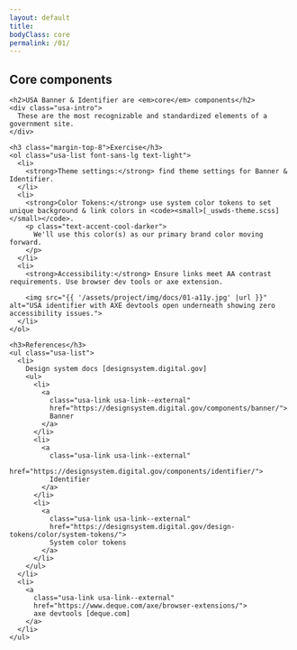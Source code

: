 ```yaml
---
layout: default
title:
bodyClass: core
permalink: /01/
---
```


<div class="grid-container">
  <section class="usa-section">
    <h1>Core components</h1>

    <h2>USA Banner & Identifier are <em>core</em> components</h2>
    <div class="usa-intro">
      These are the most recognizable and standardized elements of a government site.
    </div>

    <h3 class="margin-top-8">Exercise</h3>
    <ol class="usa-list font-sans-lg text-light">
      <li>
        <strong>Theme settings:</strong> find theme settings for Banner & Identifier.
      </li>
      <li>
        <strong>Color Tokens:</strong> use system color tokens to set unique background & link colors in <code><small>[_uswds-theme.scss]</small></code>.
        <p class="text-accent-cool-darker">
          We'll use this color(s) as our primary brand color moving forward.
        </p>
      </li>
      <li>
        <strong>Accessibility:</strong> Ensure links meet AA contrast requirements. Use browser dev tools or axe extension.

        <img src="{{ '/assets/project/img/docs/01-a11y.jpg' |url }}" alt="USA identifier with AXE devtools open underneath showing zero accessibility issues.">
      </li>
    </ol>

    <h3>References</h3>
    <ul class="usa-list">
      <li>
        Design system docs [designsystem.digital.gov]
        <ul>
          <li>
            <a
              class="usa-link usa-link--external"
              href="https://designsystem.digital.gov/components/banner/">
              Banner
            </a>
          </li>
          <li>
            <a
              class="usa-link usa-link--external"
              href="https://designsystem.digital.gov/components/identifier/">
              Identifier
            </a>
          </li>
          <li>
            <a
              class="usa-link usa-link--external"
              href="https://designsystem.digital.gov/design-tokens/color/system-tokens/">
              System color tokens
            </a>
          </li>
        </ul>
      </li>
      <li>
        <a
          class="usa-link usa-link--external"
          href="https://www.deque.com/axe/browser-extensions/">
          axe devtools [deque.com]
        </a>
      </li>
    </ul>
  </section>
</div>
